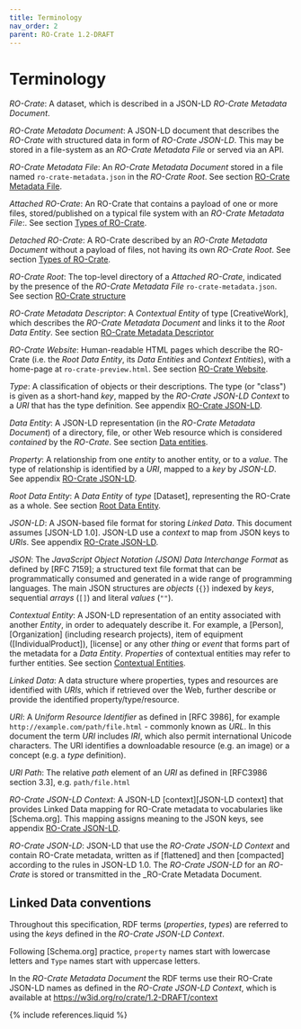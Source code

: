 ```yaml
---
title: Terminology
nav_order: 2
parent: RO-Crate 1.2-DRAFT
---
```

<!--
   Copyright 2019-2020 University of Technology Sydney
   Copyright 2019-2023 The University of Manchester UK 
   Copyright 2019-2020 RO-Crate contributors <https://github.com/ResearchObject/ro-crate/graphs/contributors>

   Licensed under the Apache License, Version 2.0 (the "License");
   you may not use this file except in compliance with the License.
   You may obtain a copy of the License at

       http://www.apache.org/licenses/LICENSE-2.0

   Unless required by applicable law or agreed to in writing, software
   distributed under the License is distributed on an "AS IS" BASIS,
   WITHOUT WARRANTIES OR CONDITIONS OF ANY KIND, either express or implied.
   See the License for the specific language governing permissions and
   limitations under the License.
-->

# Terminology


_RO-Crate_: A dataset, which is described in a JSON-LD _RO-Crate Metadata Document_. 

_RO-Crate Metadata Document_: A JSON-LD document that describes the _RO-Crate_ with structured data in form of _RO-Crate JSON-LD_. This may be stored in a file-system as an _RO-Crate Metadata File_ or served via an API. 

_RO-Crate Metadata File_: An _RO-Crate Metadata Document_ stored in a file named  `ro-crate-metadata.json` in the _RO-Crate Root_. See section [RO-Crate Metadata File](structure.md#ro-crate-metadata-file-ro-crate-metadatajson). 

_Attached RO-Crate_: An RO-Crate that contains a payload of one or more files, stored/published on a typical file system with an _RO-Crate Metadata File_:.  See section [Types of RO-Crate](structure.md#types-of-ro-crate).

_Detached RO-Crate_: A RO-Crate described by an _RO-Crate Metadata Document_ without a payload of files, not having its own _RO-Crate Root_. See section [Types of RO-Crate](structure.md#types-of-ro-crate).

_RO-Crate Root_: The top-level directory of a _Attached RO-Crate_, indicated by the presence of the _RO-Crate Metadata File_ `ro-crate-metadata.json`. See section [RO-Crate structure](structure)

_RO-Crate Metadata Descriptor_: A _Contextual Entity_ of type [CreativeWork], which describes the _RO-Crate Metadata Document_ and links it to the _Root Data Entity_. See section [RO-Crate Metadata Descriptor](root-data-entity.md#ro-crate-metadata-file-descriptor)

_RO-Crate Website_: Human-readable HTML pages which describe the RO-Crate (i.e. the _Root Data Entity_, its _Data Entities_ and _Context Entities_), with a home-page at `ro-crate-preview.html`. See section [RO-Crate Website](structure.md#ro-crate-website-ro-crate-previewhtml-and-ro-crate-preview_files).

_Type_: A classification of objects or their descriptions. The type (or "class") is given as a short-hand _key_, mapped by the _RO-Crate JSON-LD Context_ to a _URI_ that has the type definition. See appendix [RO-Crate JSON-LD](jsonld).

_Data Entity_: A JSON-LD representation (in the _RO-Crate Metadata Document_) of a directory, file, or other Web resource which is considered _contained_ by the _RO-Crate_. See section [Data entities](data-entities).

_Property_: A relationship from one _entity_ to another entity, or to a _value_. The type of relationship is identified by a _URI_, mapped to a _key_ by _JSON-LD_. See appendix [RO-Crate JSON-LD](jsonld).

_Root Data Entity_: A _Data Entity_ of _type_ [Dataset], representing the RO-Crate as a whole.  See section [Root Data Entity](root-data-entity).

_JSON-LD_: A JSON-based file format for storing _Linked Data_. This document assumes [JSON-LD 1.0]. JSON-LD use a _context_ to map from JSON keys to _URIs_. See appendix [RO-Crate JSON-LD](jsonld).

_JSON_: The _JavaScript Object Notation (JSON) Data Interchange Format_ as defined by [RFC 7159]; a structured text file format that can be programmatically consumed and generated in a wide range of programming languages. The main JSON structures are _objects_ (`{}`) indexed by _keys_, sequential _arrays_ (`[]`) and literal _values_ (`""`).

_Contextual Entity_: A JSON-LD representation of an entity associated with another _Entity_, in order to adequately describe it. For example, a [Person], [Organization] (including research projects), item of equipment ([IndividualProduct]), [license] or any other _thing_ or _event_ that forms part of the metadata for a _Data Entity_. _Properties_ of contextual entities may refer to further entities. See section [Contextual Entities](contextual-entities).

_Linked Data_: A data structure where properties, types and resources are identified with _URIs_, which if retrieved over the Web, further describe or provide the identified property/type/resource.

_URI_: A _Uniform Resource Identifier_ as defined in [RFC 3986], for example `http://example.com/path/file.html` - commonly known as _URL_. In this document the term _URI_ includes _IRI_, which also permit international Unicode characters. The URI identifies a downloadable resource (e.g. an image) or a concept (e.g. a _type_ definition).

_URI Path_: The relative _path_ element of an _URI_ as defined in [RFC3986 section 3.3], e.g. `path/file.html`

_RO-Crate JSON-LD Context_: A JSON-LD [context][JSON-LD context] that provides Linked Data mapping for RO-Crate metadata to vocabularies like [Schema.org]. This mapping assigns meaning to the JSON keys, see appendix [RO-Crate JSON-LD](jsonld).

_RO-Crate JSON-LD_: JSON-LD that use the _RO-Crate JSON-LD Context_ and contain RO-Crate metadata, written as if [flattened] and then [compacted] according to the rules in JSON-LD 1.0. The _RO-Crate JSON-LD_ for an _RO-Crate_ is stored or transmitted in the _RO-Crate Metadata Document.



## Linked Data conventions

Throughout this specification, RDF terms (_properties_, _types_) are referred to using the _keys_ defined in the _RO-Crate JSON-LD Context_.

Following [Schema.org] practice, `property` names start with lowercase letters and `Type` names start with uppercase letters.

In the _RO-Crate Metadata Document_ the RDF terms use their RO-Crate JSON-LD names as defined in the _RO-Crate JSON-LD Context_, which is available at <https://w3id.org/ro/crate/1.2-DRAFT/context>

{% include references.liquid %}

